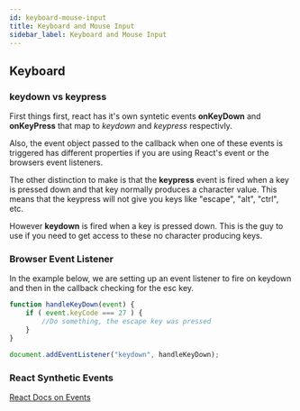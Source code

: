 ```yaml
---
id: keyboard-mouse-input
title: Keyboard and Mouse Input
sidebar_label: Keyboard and Mouse Input
---
```


## Keyboard

### keydown vs keypress

First things first, react has it's own syntetic events **onKeyDown** and **onKeyPress** that map to *keydown* and *keypress* respectivly.

Also, the event object passed to the callback when one of these events is triggered has different properties if you are using React's event or the browsers event listeners.

The other distinction to make is that the **keypress** event is fired when a key is pressed down and that key normally produces a character value.  This means that the keypress will not give you keys like "escape", "alt", "ctrl", etc. 

However **keydown** is fired when a key is pressed down.  This is the guy to use if you need to get access to these no character producing keys.

### Browser Event Listener

In the example below, we are setting up an event listener to fire on keydown and then in the callback checking for the esc key.

```js
function handleKeyDown(event) {
	if ( event.keyCode === 27 ) {
		//Do something, the escape key was pressed
	}
}

document.addEventListener("keydown", handleKeyDown);
```

### React Synthetic Events

[React Docs on Events](https://facebook.github.io/react/docs/events.html)


